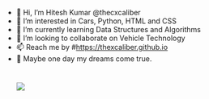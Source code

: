- 👋 Hi, I’m Hitesh Kumar @thecxcaliber
- 👀 I’m interested in Cars, Python, HTML and CSS
- 🌱 I’m currently learning Data Structures and Algorithms
- 💞️ I’m looking to collaborate on Vehicle Technology 
- 📫 Reach me by #https://thexcaliber.github.io
- 🎀 Maybe one day my dreams come true.
  # <img src="https://www.codewars.com/users/thexcaliber/badges/large">

<!---
thexcaliber/thexcaliber is a ✨ special ✨ repository because its `README.md` (this file) appears on your GitHub profile.
You can click the Preview link to take a look at your changes.
--->

